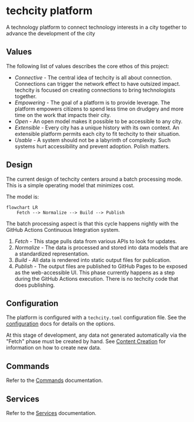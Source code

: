 # techcity platform

A technology platform to connect technology interests
in a city together to advance the development of the city

## Values

The following list of values describes the core ethos of this project:

* *Connective* - The central idea of techcity is all about connection.
  Connections can trigger the network effect to have outsized impact.
  techcity is focused on creating connections to bring technologists together.
* *Empowering* - The goal of a platform is to provide leverage.
  The platform empowers citizens to spend less time on drudgery
  and more time on the work that impacts their city.
* *Open* - An open model makes it possible to be accessible to any city.
* *Extensible* - Every city has a unique history with its own context.
  An extensible platform permits each city to fit techcity to their situation.
* *Usable* - A system should not be a labyrinth of complexity.
  Such systems hurt accessibility and prevent adoption. Polish matters.

## Design

The current design of techcity centers around a batch processing mode.
This is a simple operating model that minimizes cost.

The model is:

```mermaid
flowchart LR
    Fetch --> Normalize --> Build --> Publish
```

The batch processing aspect is that this cycle happens nightly
with the GitHub Actions Continuous Integration system.

1. *Fetch* - This stage pulls data from various APIs to look for updates.
2. *Normalize* - The data is processed and stored into data models
   that are a standardized representation.
3. *Build* - All data is rendered into static output files for publication.
4. *Publish* - The output files are published
   to GitHub Pages to be exposed as the web-accessible UI.
   This phase currently happens as a step during the GitHub Actions execution.
   There is no techcity code that does publishing.

## Configuration

The platform is configured with a `techcity.toml` configuration file.
See the [configuration](config.md) docs for details on the options.

At this stage of development,
any data not generated automatically via the "Fetch" phase
must be created by hand.
See [Content Creation](content.md) for information on how to create new data.

## Commands

Refer to the [Commands](commands.md) documentation.

## Services

Refer to the [Services](services.md) documentation.
